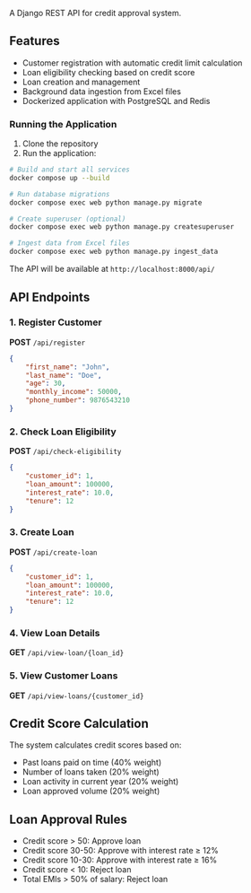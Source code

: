 A Django REST API for credit approval system.

## Features

- Customer registration with automatic credit limit calculation
- Loan eligibility checking based on credit score
- Loan creation and management
- Background data ingestion from Excel files
- Dockerized application with PostgreSQL and Redis

### Running the Application

1. Clone the repository
2. Run the application:

```bash
# Build and start all services
docker compose up --build

# Run database migrations
docker compose exec web python manage.py migrate

# Create superuser (optional)
docker compose exec web python manage.py createsuperuser

# Ingest data from Excel files
docker compose exec web python manage.py ingest_data
```

The API will be available at `http://localhost:8000/api/`

## API Endpoints

### 1. Register Customer
**POST** `/api/register`

```json
{
    "first_name": "John",
    "last_name": "Doe",
    "age": 30,
    "monthly_income": 50000,
    "phone_number": 9876543210
}
```

### 2. Check Loan Eligibility
**POST** `/api/check-eligibility`

```json
{
    "customer_id": 1,
    "loan_amount": 100000,
    "interest_rate": 10.0,
    "tenure": 12
}
```

### 3. Create Loan
**POST** `/api/create-loan`

```json
{
    "customer_id": 1,
    "loan_amount": 100000,
    "interest_rate": 10.0,
    "tenure": 12
}
```

### 4. View Loan Details
**GET** `/api/view-loan/{loan_id}`

### 5. View Customer Loans
**GET** `/api/view-loans/{customer_id}`

## Credit Score Calculation

The system calculates credit scores based on:
- Past loans paid on time (40% weight)
- Number of loans taken (20% weight)
- Loan activity in current year (20% weight)
- Loan approved volume (20% weight)

## Loan Approval Rules

- Credit score > 50: Approve loan
- Credit score 30-50: Approve with interest rate ≥ 12%
- Credit score 10-30: Approve with interest rate ≥ 16%
- Credit score < 10: Reject loan
- Total EMIs > 50% of salary: Reject loan